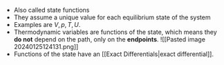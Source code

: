 - Also called state functions
- They assume a unique value for each equilibrium state of the system
- Examples are $V, p, T, U$.
- Thermodynamic variables are functions of the state, which means they **do not** depend on the path, only on the **endpoints**.
![[Pasted image 20240125124131.png]]
- Functions of the state have an [[Exact Differentials|exact differential]].